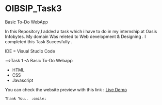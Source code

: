 # OIBSIP_Task3
Basic To-Do WebApp

In this Repository,I added a task which i have to do in my internship at Oasis Infobytes.
My domain Was releted to Web development & Designing .
I completed this Task Suceesfully .

IDE = Visual Studio Code
 
==>Task 1 -A Basic To-Do Webapp 
  - HTML
  - CSS
  - Javascript 
  
  You can check the website preview with this link :  [Live Demo](https://sheel2002.github.io/OIBSIP_Task3/)

    Thank You.. :smile:
